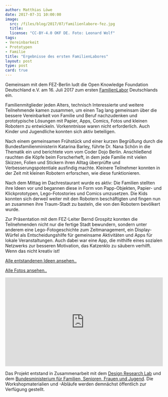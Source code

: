 ```yaml
---
author: Matthias Löwe
date: 2017-07-31 10:00:00
image:
  src: /files/blog/2017/07/familienlabore-fez.jpg
  title: 
  license: "CC-BY-4.0 OKF DE. Foto: Leonard Wolf"
tags: 
- Vereinbarkeit
- Prototypen
- Familie
title: "Ergebnisse des ersten FamilienLabores"
layout: post
type: post
card: true
---
```


<p>Gemeinsam mit dem FEZ-Berlin ludt die Open Knowledge Foundation Deutschland e.V. am 16. Juli 2017 zum ersten <a href="https://www.familienlabore.de">FamilienLabor</a> Deutschlands ein.</p>

<p>Familienmitglieder jeden Alters, technisch Interessierte und weitere Teilnehmende kamen zusammen, um einen Tag lang gemeinsam über die bessere Vereinbarkeit von Familie und Beruf nachzudenken und prototypische Lösungen mit Papier, Apps, Comics, Fotos und kleinen Robotern zu entwickeln. Vorkenntnisse waren nicht erforderlich. Auch Kinder und Jugendliche konnten sich aktiv beteiligen.</p>

<p>Nach einem gemeinsamen Frühstück und einer kurzen Begrüßung durch die Bundesfamilienministerin Katarina Barley, führte Dr. Nana Schön in die Thematik ein und berichtete vom vom Coder Dojo Berlin. Anschließend rauchten die Köpfe beim Forscherheft, in dem jede Familie mit vielen Skizzen, Folien und Stickern ihren Alltag überprüfte und Verbesserungspotentiale ausfindig machte. Kleinere Teilnehmer konnten in der Zeit mit kleinen Robotern erforschen, wie diese funktionieren.</p>

<p>Nach dem Mittag im Dachrestaurant wurde es aktiv: Die Familien stellten ihre Ideen vor und begannen diese in Form von Papp-Objekten, Papier- und Klickprototypen, Lego-Fotostories und Comics umzusetzen. Die Kids konnten sich derweil weiter mit den Robotern beschäftigten und fingen nun an zusammen ihre Traum-Stadt zu basteln, die von den Robotern bevölkert wurde.</p>

<p>Zur Präsentation mit dem FEZ-Leiter Bernd Grospitz konnten die Teilnehmenden nicht nur die fertige Stadt bewundern, sondern unter anderem eine Lego-Fotogeschichte zum Zeitmanagement, ein Display-Würfel als Entscheidungshilfe für gemeinsame Aktivitäten und Apps für lokale Veranstaltungen. Auch dabei war eine App, die mithilfe eines sozialen Netzwerks zur besseren Motivation, das Katzenklo zu säubern verhilft. Wenn das nicht kreativ ist!</p>

<p> </p>

<p><a href="https://familienlabore.de/ideen/">Alle entstandenen Ideen ansehen..</a></p>
<p><a href="https://www.flickr.com/photos/okfde/albums/72157686432445456">Alle Fotos ansehen..</a></p>

<p> </p>

<div style="position:relative;height:0;padding-bottom:56.25%"><iframe src="https://www.youtube.com/embed/ia1lvL_aFLg?ecver=2" width="640" height="360" frameborder="0" style="position:absolute;width:100%;height:100%;left:0" allowfullscreen></iframe></div>

<p> </p>
<p> </p>

<p>Das Projekt entstand in Zusammenarbeit mit dem <a href="http://www.design-research-lab.org/">Design Research Lab</a> und dem <a href="https://www.bmfsfj.de/">Bundesministerium für Familien, Senioren, Frauen und Jugend</a>. Die Workshopmaterialien und -Abläufe werden demnächst öffentlich zur Verfügung gestellt.</p>

